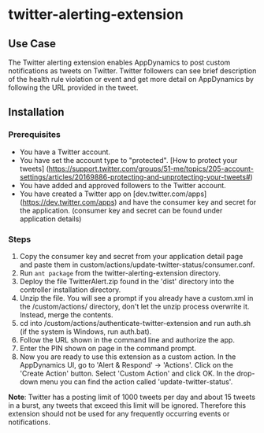 twitter-alerting-extension
==========================

## Use Case

The Twitter alerting extension enables AppDynamics to post custom notifications as tweets on Twitter. Twitter followers can see brief description of the health rule violation or event and get more detail on AppDynamics by following the URL provided in the tweet.

## Installation

### Prerequisites

- You have a Twitter account.
- You have set the account type to "protected". [How to protect your tweets] (https://support.twitter.com/groups/51-me/topics/205-account-settings/articles/20169886-protecting-and-unprotecting-your-tweets#)
- You have added and approved followers to the Twitter account.
- You have created a Twitter app on [dev.twitter.com/apps] (https://dev.twitter.com/apps) and have the consumer key and secret for the application. (consumer key and secret can be found under application details)

### Steps

1. Copy the consumer key and secret from your application detail page and paste them in custom/actions/update-twitter-status/consumer.conf.
2. Run ```ant package``` from the twitter-alerting-extension directory.
3. Deploy the file TwitterAlert.zip found in the 'dist' directory into the controller installation directory.
4. Unzip the file. You will see a prompt if you already have a custom.xml in the <Controller-install-dir>/custom/actions/ directory, don't let the unzip process overwrite it. Instead, merge the contents.
5. cd into <Controller-install-dir>/custom/actions/authenticate-twitter-extension and run auth.sh (if the system is Windows, run auth.bat).
6. Follow the URL shown in the command line and authorize the app.
7. Enter the PIN shown on page in the command prompt.
8. Now you are ready to use this extension as a custom action. In the AppDynamics UI, go to 'Alert & Respond' -> 'Actions'. Click on the 'Create Action' button. Select 'Custom Action' and click OK. In the drop-down menu you can find the action called 'update-twitter-status'.

**Note**: Twitter has a posting limit of 1000 tweets per day and about 15 tweets in a burst, any tweets that exceed this limit will be ignored. Therefore this extension should not be used for any frequently occurring events or notifications.
